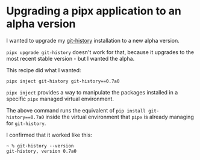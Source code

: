 # Upgrading a pipx application to an alpha version

I wanted to upgrade my [git-history](https://datasette.io/tools/git-history) installation to a new alpha version.

`pipx upgrade git-history` doesn't work for that, because it upgrades to the most recent stable version - but I wanted the alpha.

This recipe did what I wanted:

    pipx inject git-history git-history==0.7a0

`pipx inject` provides a way to manipulate the packages installed in a specific `pipx` managed virtual environment.

The above command runs the equivalent of `pip install git-history==0.7a0` inside the virtual environment that `pipx` is already managing for `git-history`.

I confirmed that it worked like this:
```
~ % git-history --version                     
git-history, version 0.7a0
```
